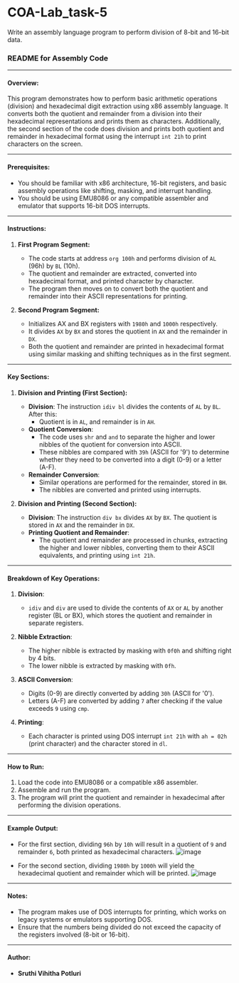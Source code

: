 # COA-Lab_task-5
Write an assembly language program to perform division of 8-bit and 16-bit data.
### README for Assembly Code

---

#### Overview:
This program demonstrates how to perform basic arithmetic operations (division) and hexadecimal digit extraction using x86 assembly language. It converts both the quotient and remainder from a division into their hexadecimal representations and prints them as characters. Additionally, the second section of the code does division and prints both quotient and remainder in hexadecimal format using the interrupt `int 21h` to print characters on the screen.

---

#### Prerequisites:
- You should be familiar with x86 architecture, 16-bit registers, and basic assembly operations like shifting, masking, and interrupt handling.
- You should be using EMU8086 or any compatible assembler and emulator that supports 16-bit DOS interrupts.

---

#### Instructions:

1. **First Program Segment:**
   - The code starts at address `org 100h` and performs division of `AL` (96h) by `BL` (10h).
   - The quotient and remainder are extracted, converted into hexadecimal format, and printed character by character.
   - The program then moves on to convert both the quotient and remainder into their ASCII representations for printing.

2. **Second Program Segment:**
   - Initializes AX and BX registers with `1980h` and `1000h` respectively.
   - It divides `AX` by `BX` and stores the quotient in `AX` and the remainder in `DX`.
   - Both the quotient and remainder are printed in hexadecimal format using similar masking and shifting techniques as in the first segment.

---

#### Key Sections:

1. **Division and Printing (First Section):**
   - **Division**: The instruction `idiv bl` divides the contents of `AL` by `BL`. After this:
     - Quotient is in `AL`, and remainder is in `AH`.
   - **Quotient Conversion**: 
     - The code uses `shr` and `and` to separate the higher and lower nibbles of the quotient for conversion into ASCII.
     - These nibbles are compared with `39h` (ASCII for '9') to determine whether they need to be converted into a digit (0-9) or a letter (A-F).
   - **Remainder Conversion**:
     - Similar operations are performed for the remainder, stored in `BH`.
     - The nibbles are converted and printed using interrupts.

2. **Division and Printing (Second Section):**
   - **Division**: The instruction `div bx` divides `AX` by `BX`. The quotient is stored in `AX` and the remainder in `DX`.
   - **Printing Quotient and Remainder**:
     - The quotient and remainder are processed in chunks, extracting the higher and lower nibbles, converting them to their ASCII equivalents, and printing using `int 21h`.

---

#### Breakdown of Key Operations:

1. **Division**:
   - `idiv` and `div` are used to divide the contents of `AX` or `AL` by another register (BL or BX), which stores the quotient and remainder in separate registers.

2. **Nibble Extraction**:
   - The higher nibble is extracted by masking with `0f0h` and shifting right by 4 bits.
   - The lower nibble is extracted by masking with `0fh`.

3. **ASCII Conversion**:
   - Digits (0-9) are directly converted by adding `30h` (ASCII for '0').
   - Letters (A-F) are converted by adding `7` after checking if the value exceeds `9` using `cmp`.

4. **Printing**:
   - Each character is printed using DOS interrupt `int 21h` with `ah = 02h` (print character) and the character stored in `dl`.

---

#### How to Run:
1. Load the code into EMU8086 or a compatible x86 assembler.
2. Assemble and run the program.
3. The program will print the quotient and remainder in hexadecimal after performing the division operations.

---

#### Example Output:
- For the first section, dividing `96h` by `10h` will result in a quotient of `9` and remainder `6`, both printed as hexadecimal characters.
  ![image](https://github.com/user-attachments/assets/63f666db-23d3-4089-9b54-b86fc1ee54a2)

- For the second section, dividing `1980h` by `1000h` will yield the hexadecimal quotient and remainder which will be printed.
![image](https://github.com/user-attachments/assets/128feb08-2ff2-4d90-ab8d-e87db8f5dbce)

---

#### Notes:
- The program makes use of DOS interrupts for printing, which works on legacy systems or emulators supporting DOS.
- Ensure that the numbers being divided do not exceed the capacity of the registers involved (8-bit or 16-bit).

---

#### Author:
- **Sruthi Vihitha Potluri**
  
